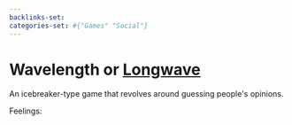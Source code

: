 ```yaml
---
backlinks-set: 
categories-set: #{"Games" "Social"}
---
```

# Wavelength or [Longwave](https://longwave.web.app/)

An icebreaker-type game that revolves around guessing people's opinions.

Feelings: